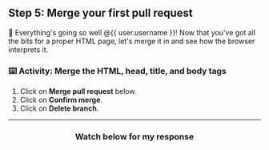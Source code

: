 ## Step 5: Merge your first pull request

:tada: Everything's going so well @{{ user.username }}! Now that you've got all the bits for a proper HTML page, let's merge it in and see how the browser interprets it.

### :keyboard: Activity: Merge the HTML, head, title, and body tags

1. Click on **Merge pull request** below.
1. Click on **Confirm merge**.
1. Click on **Delete branch**.

<hr>
<h3 align="center">Watch below for my response</h3>
